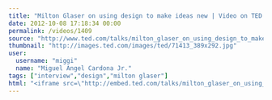 ```yaml
---
title: "Milton Glaser on using design to make ideas new | Video on TED.com"
date: 2012-10-08 17:18:34 00:00
permalink: /videos/1409
source: "http://www.ted.com/talks/milton_glaser_on_using_design_to_make_ideas_new.html"
thumbnail: "http://images.ted.com/images/ted/71413_389x292.jpg"
user:
  username: "miggi"
  name: "Miguel Angel Cardona Jr."
tags: ["interview","design","milton glaser"]
html: "<iframe src=\"http://embed.ted.com/talks/milton_glaser_on_using_design_to_make_ideas_new.html\" width=\"560\" height=\"315\" frameborder=\"0\" scrolling=\"no\" webkitAllowFullScreen mozallowfullscreen allowFullScreen></iframe>"
---
```


